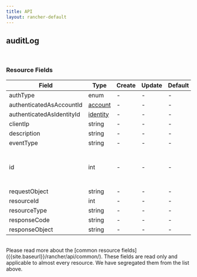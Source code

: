 ```yaml
---
title: API
layout: rancher-default
---
```


## auditLog



​
### Resource Fields

Field | Type | Create | Update | Default | Notes
---|---|---|---|---|---
authType | enum | - | - | - | 
authenticatedAsAccountId | [account]({{site.baseurl}}/rancher/api/api-resources/account/) | - | - | - | 
authenticatedAsIdentityId | [identity]({{site.baseurl}}/rancher/api/api-resources/identity/) | - | - | - | 
clientIp | string | - | - | - | 
description | string | - | - | - | 
eventType | string | - | - | - | 
id | int | - | - | - | The unique identifier for the auditLog
requestObject | string | - | - | - | 
resourceId | int | - | - | - | 
resourceType | string | - | - | - | 
responseCode | string | - | - | - | 
responseObject | string | - | - | - | 

<br>
Please read more about the [common resource fields]({{site.baseurl}}/rancher/api/common/). 
These fields are read only and applicable to almost every resource. We have segregated them from the list above.
​








​